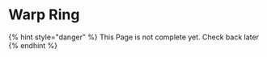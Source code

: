 # Warp Ring

{% hint style="danger" %}
This Page is not complete yet. Check back later
{% endhint %}

